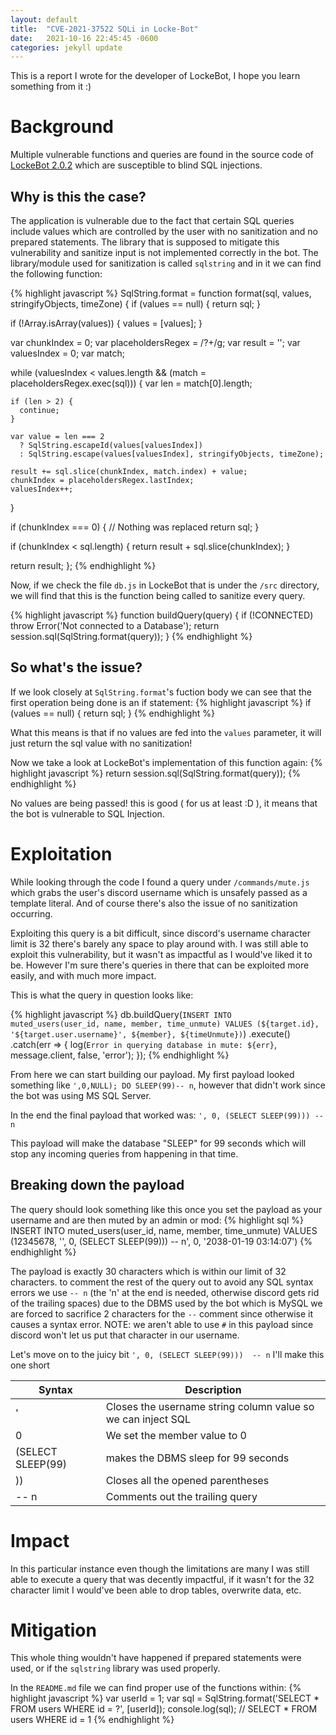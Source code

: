 ```yaml
---
layout: default
title:  "CVE-2021-37522 SQLi in Locke-Bot"
date:   2021-10-16 22:45:45 -0600
categories: jekyll update
---
```


This is a report I wrote for the developer of LockeBot, I hope you learn something from it :)

# Background

Multiple vulnerable functions and queries are found in the source code of [LockeBot 2.0.2](https://github.com/HKing2802/Locke-Bot/) which are susceptible to blind SQL injections.

## Why is this the case?

The application is vulnerable due to the fact that certain SQL queries include values which are controlled by the user with no sanitization and no prepared statements. The library that is supposed to mitigate this vulnerability and sanitize input is not implemented correctly in the bot. The library/module used for sanitization is called `sqlstring` and in it we can find the following function:

{% highlight javascript %}
SqlString.format = function format(sql, values, stringifyObjects, timeZone) {
  if (values == null) {
    return sql;
  }

  if (!Array.isArray(values)) {
    values = [values];
  }

  var chunkIndex        = 0;
  var placeholdersRegex = /\?+/g;
  var result            = '';
  var valuesIndex       = 0;
  var match;

  while (valuesIndex < values.length && (match = placeholdersRegex.exec(sql))) {
    var len = match[0].length;

    if (len > 2) {
      continue;
    }

    var value = len === 2
      ? SqlString.escapeId(values[valuesIndex])
      : SqlString.escape(values[valuesIndex], stringifyObjects, timeZone);

    result += sql.slice(chunkIndex, match.index) + value;
    chunkIndex = placeholdersRegex.lastIndex;
    valuesIndex++;
  }

  if (chunkIndex === 0) {
    // Nothing was replaced
    return sql;
  }

  if (chunkIndex < sql.length) {
    return result + sql.slice(chunkIndex);
  }

  return result;
};
{% endhighlight %}

Now, if we check the file `db.js` in LockeBot that is under the `/src` directory, we will find that this is the function being called to sanitize every query.

{% highlight javascript %}
function buildQuery(query) {
    if (!CONNECTED) throw Error('Not connected to a Database');
    return session.sql(SqlString.format(query));
}
{% endhighlight %}

## So what's the issue?

If we look closely at `SqlString.format`'s fuction body we can see that the first operation being done is an if statement:
{% highlight javascript %}
if (values == null) {
  return sql;
}
{% endhighlight %}

What this means is that if no values are fed into the `values` parameter, it will just return the sql value with no sanitization!

Now we take a look at LockeBot's implementation of this function again:
{% highlight javascript %}
return session.sql(SqlString.format(query));
{% endhighlight %}

No values are being passed! this is good ( for us at least :D ), it means that the bot is vulnerable to SQL Injection.

# Exploitation

While looking through the code I found a query under `/commands/mute.js` which grabs the user's discord username which is unsafely passed as a template literal. And of course there's also the issue of no sanitization occurring.

Exploiting this query is a bit difficult, since discord's username character limit is 32 there's barely any space to play around with. I was still able to exploit this vulnerability, but it wasn't as impactful as I would've liked it to be. However I'm sure there's queries in there that can be exploited more easily, and with much more impact.

This is what the query in question looks like:

{% highlight javascript %}
db.buildQuery(`INSERT INTO muted_users(user_id, name, member, time_unmute) VALUES (${target.id}, '${target.user.username}', ${member}, ${timeUnmute})`)
            .execute()
            .catch(err => { log(`Error in querying database in mute: ${err}`, message.client, false, 'error'); });
{% endhighlight %}

From here we can start building our payload. My first payload looked something like `',0,NULL); DO SLEEP(99)-- n`, however that didn't work since the bot was using MS SQL Server.

In the end the final payload that worked was: `', 0, (SELECT SLEEP(99))) -- n`

This payload will make the database "SLEEP" for 99 seconds which will stop any incoming queries from happening in that time.

## Breaking down the payload

The query should look something like this once you set the payload as your username and are then muted by an admin or mod:
{% highlight sql %}
INSERT INTO muted_users(user_id, name, member, time_unmute) VALUES (12345678, '', 0, (SELECT SLEEP(99))) -- n', 0, '2038-01-19 03:14:07')
{% endhighlight %}

The payload is exactly 30 characters which is within our limit of 32 characters. to comment the rest of the query out to avoid any SQL syntax errors we use `-- n` (the 'n' at the end is needed, otherwise discord gets rid of the trailing spaces) due to the DBMS used by the bot which is MySQL we are forced to sacrifice 2 characters for the `--` comment since otherwise it causes a syntax error.
NOTE: we aren't able to use `#` in this payload since discord won't let us put that character in our username.

Let's move on to the juicy bit `', 0, (SELECT SLEEP(99)))  -- n`
I'll make this one short

| Syntax      | Description |
| ----------- | ----------- |
| '      | Closes the username string column value so we can inject SQL |
| 0 | We set the member value to 0 |
| (SELECT SLEEP(99) | makes the DBMS sleep for 99 seconds |
| )) | Closes all the opened parentheses |
|  -- n | Comments out the trailing query |

# Impact

In this particular instance even though the limitations are many I was still able to execute a query that was decently impactful, if it wasn't for the 32 character limit I would've been able to drop tables, overwrite data, etc.

# Mitigation
This whole thing wouldn't have happened if prepared statements were used, or if the `sqlstring` library was used properly.

In the `README.md` file we can find proper use of the functions within:
{% highlight javascript %}
var userId = 1;
var sql = SqlString.format('SELECT * FROM users WHERE id = ?', [userId]);
console.log(sql); // SELECT * FROM users WHERE id = 1
{% endhighlight %}

